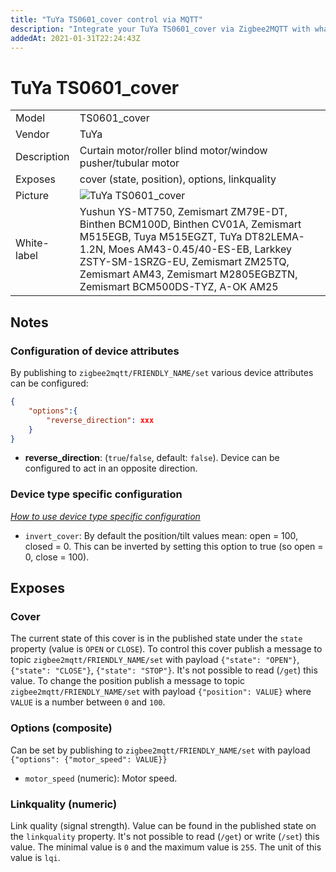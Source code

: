 ```yaml
---
title: "TuYa TS0601_cover control via MQTT"
description: "Integrate your TuYa TS0601_cover via Zigbee2MQTT with whatever smart home infrastructure you are using without the vendors bridge or gateway."
addedAt: 2021-01-31T22:24:43Z
---
```


<!-- !!!! -->
<!-- ATTENTION: This file is auto-generated through docgen! -->
<!-- You can only edit the "## Notes"-Section. -->
<!-- !!!! -->

# TuYa TS0601_cover

|     |     |
|-----|-----|
| Model | TS0601_cover  |
| Vendor  | TuYa  |
| Description | Curtain motor/roller blind motor/window pusher/tubular motor |
| Exposes | cover (state, position), options, linkquality |
| Picture | ![TuYa TS0601_cover](https://psi-4ward.github.io/zigbee2mqtt.io/images/devices/TS0601_cover.jpg) |
| White-label | Yushun YS-MT750, Zemismart ZM79E-DT, Binthen BCM100D, Binthen CV01A, Zemismart M515EGB, Tuya M515EGZT, TuYa DT82LEMA-1.2N, Moes AM43-0.45/40-ES-EB, Larkkey ZSTY-SM-1SRZG-EU, Zemismart ZM25TQ, Zemismart AM43, Zemismart M2805EGBZTN, Zemismart BCM500DS-TYZ, A-OK AM25 |


## Notes


### Configuration of device attributes
By publishing to `zigbee2mqtt/FRIENDLY_NAME/set` various device attributes can be configured:
```json
{
    "options":{
        "reverse_direction": xxx
    }
}
```

- **reverse_direction**: (`true`/`false`, default: `false`). Device can be configured to act in an opposite direction.

### Device type specific configuration
*[How to use device type specific configuration](../guide/configuration/devices-groups.md#specific-device-options)*

* `invert_cover`: By default the position/tilt values mean: open = 100, closed = 0. This can be inverted by setting this option to true (so open = 0, close = 100).



## Exposes

### Cover 
The current state of this cover is in the published state under the `state` property (value is `OPEN` or `CLOSE`).
To control this cover publish a message to topic `zigbee2mqtt/FRIENDLY_NAME/set` with payload `{"state": "OPEN"}`, `{"state": "CLOSE"}`, `{"state": "STOP"}`.
It's not possible to read (`/get`) this value.
To change the position publish a message to topic `zigbee2mqtt/FRIENDLY_NAME/set` with payload `{"position": VALUE}` where `VALUE` is a number between `0` and `100`.

### Options (composite)
Can be set by publishing to `zigbee2mqtt/FRIENDLY_NAME/set` with payload `{"options": {"motor_speed": VALUE}}`
- `motor_speed` (numeric): Motor speed. 

### Linkquality (numeric)
Link quality (signal strength).
Value can be found in the published state on the `linkquality` property.
It's not possible to read (`/get`) or write (`/set`) this value.
The minimal value is `0` and the maximum value is `255`.
The unit of this value is `lqi`.

